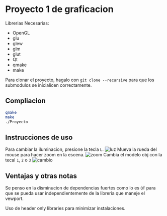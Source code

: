 # Proyecto 1 de graficacion

Librerias Necesarias:

* OpenGL
* glu
* glew
* glm
* glut
* Qt
* qmake
* make

Para clonar el proyecto, hagalo con `git clone --recursive` para que los submodulos se inicialicen correctamente.

## Compliacion

```sh
qmake
make
./Proyecto
```

## Instrucciones de uso

Para cambiar la iluminacion, presione la tecla `L`.
![luz](Images/Luz.gif)
Mueva la rueda del mouse para hacer zoom en la escena.
![zoom](Images/zoom.gif)
Cambia el modelo obj con la tecal `1`, `2` o `3`
![cambio](Images/change_obj.gif)

## Ventajas y otras notas

Se penso en la disminucion de dependencias fuertes como lo es `QT` para que se pueda usar independientemente de la libreria que maneje el vewport.

Uso de header only libraries para minimizar instalaciones.
